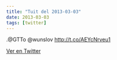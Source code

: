 ```yaml
---
title: "Tuit del 2013-03-03"
date: 2013-03-03
tags: [twitter]
---
```


.@GTTo @wunslov http://t.co/AEYcNrveu1



[Ver en Twitter](https://twitter.com/i/web/status/308291965924028418)
